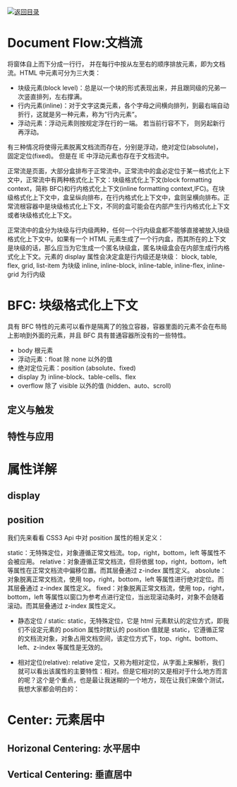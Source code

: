 [![返回目录](https://parg.co/U0y)](https://parg.co/UHU)

# Document Flow:文档流

将窗体自上而下分成一行行， 并在每行中按从左至右的顺序排放元素，即为文档流。HTML 中元素可分为三大类：

* 块级元素(block level)：总是以一个块的形式表现出来，并且跟同级的兄弟一次竖直排列，左右撑满。
* 行内元素(inline)：对于文字这类元素，各个字母之间横向排列，到最右端自动折行，这就是另一种元素，称为“行内元素”。
* 浮动元素：浮动元素则按规定浮在行的一端。 若当前行容不下， 则另起新行再浮动。

有三种情况将使得元素脱离文档流而存在，分别是浮动，绝对定位(absolute)， 固定定位(fixed)。 但是在 IE 中浮动元素也存在于文档流中。

正常流是页面，大部分盒排布于正常流中。正常流中的盒必定位于某一格式化上下文中，正常流中有两种格式化上下文：块级格式化上下文(block formatting context，简称 BFC)和行内格式化上下文(inline formatting context,IFC)。在块级格式化上下文中，盒呈纵向排布，在行内格式化上下文中，盒则呈横向排布。正常流根容器中是块级格式化上下文，不同的盒可能会在内部产生行内格式化上下文或者块级格式化上下文。

正常流中的盒分为块级与行内级两种，任何一个行内级盒都不能够直接被放入块级格式化上下文中。如果有一个 HTML 元素生成了一个行内盒，而其所在的上下文是块级的话，那么应当为它生成一个匿名块级盒，匿名块级盒会在内部生成行内格式化上下文。元素的 display 属性会决定盒是行内级还是块级：
block, table, flex, grid, list-item 为块级
inline, inline-block, inline-table, inline-flex, inline-grid 为行内级

# BFC: 块级格式化上下文

具有 BFC 特性的元素可以看作是隔离了的独立容器，容器里面的元素不会在布局上影响到外面的元素，并且 BFC 具有普通容器所没有的一些特性。

* body 根元素
* 浮动元素：float 除 none 以外的值
* 绝对定位元素：position (absolute、fixed)
* display 为 inline-block、table-cells、flex
* overflow 除了 visible 以外的值 (hidden、auto、scroll)

## 定义与触发

## 特性与应用

# 属性详解

## display

## position

我们先来看看 CSS3 Api 中对 position 属性的相关定义：

static：无特殊定位，对象遵循正常文档流。top，right，bottom，left 等属性不会被应用。
relative：对象遵循正常文档流，但将依据 top，right，bottom，left 等属性在正常文档流中偏移位置。而其层叠通过 z-index 属性定义。
absolute：对象脱离正常文档流，使用 top，right，bottom，left 等属性进行绝对定位。而其层叠通过 z-index 属性定义。
fixed：对象脱离正常文档流，使用 top，right，bottom，left 等属性以窗口为参考点进行定位，当出现滚动条时，对象不会随着滚动。而其层叠通过 z-index 属性定义。

* 静态定位 / static: static，无特殊定位，它是 html 元素默认的定位方式，即我们不设定元素的 position 属性时默认的 position 值就是 static，它遵循正常的文档流对象，对象占用文档空间，该定位方式下，top、right、bottom、left、z-index 等属性是无效的。

* 相对定位(relative): relative 定位，又称为相对定位，从字面上来解析，我们就可以看出该属性的主要特性：相对。但是它相对的又是相对于什么地方而言的呢？这个是个重点，也是最让我迷糊的一个地方，现在让我们来做个测试，我想大家都会明白的：

# Center: 元素居中

## Horizonal Centering: 水平居中

## Vertical Centering: 垂直居中
